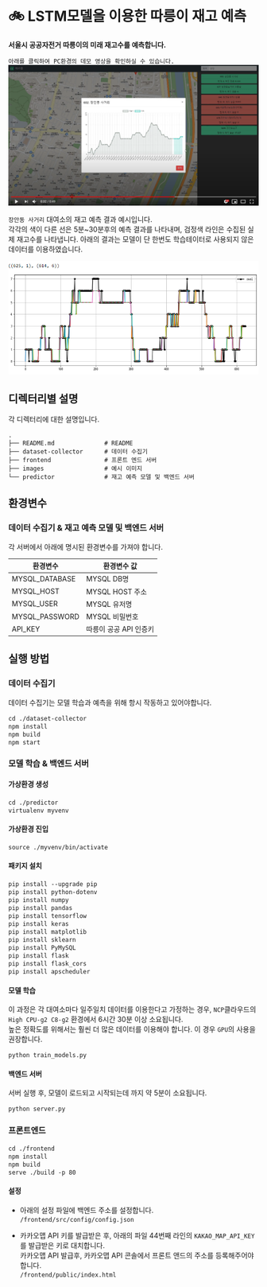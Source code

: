 # 🚲 LSTM모델을 이용한 따릉이 재고 예측

**서울시 공공자전거 따릉이의 미래 재고수를 예측합니다.**   

`아래를 클릭하여 PC환경의 데모 영상을 확인하실 수 있습니다.`
[![Watch the video](/images/youtube_img.png)](https://youtu.be/6uYB1pHMwKI)

`장안동 사거리` 대여소의 재고 예측 결과 예시입니다.   
각각의 색이 다른 선은 5분~30분후의 예측 결과를 나타내며, 검정색 라인은 수집된 실제 재고수를 나타냅니다.
아래의 결과는 모델이 단 한번도 학습테이터로 사용되지 않은 데이터를 이용하였습니다.

![example1](/images/result.png)
## 디렉터리별 설명
각 디렉터리에 대한 설명입니다.

```
.
├── README.md              # README
├── dataset-collector      # 데이터 수집기
├── frontend               # 프론트 엔드 서버
├── images                 # 예시 이미지
└── predictor              # 재고 예측 모델 및 백엔드 서버
```

## 환경변수

### 데이터 수집기 & 재고 예측 모델 및 백엔드 서버
각 서버에서 아래에 명시된 환경변수를 가져야 합니다.

|    환경변수     | 환경변수 값 |
|----------------|------------|
| MYSQL_DATABASE | MYSQL DB명 |
| MYSQL_HOST     | MYSQL HOST 주소 |
| MYSQL_USER     | MYSQL 유저명 |
| MYSQL_PASSWORD | MYSQL 비밀번호 |
| API_KEY        | 따릉이 공공 API 인증키 |

## 실행 방법
### 데이터 수집기
데이터 수집기는 모델 학습과 예측을 위해 항시 작동하고 있어야합니다.
``` console
cd ./dataset-collector
npm install
npm build
npm start
```

### 모델 학습 & 백엔드 서버
#### 가상환경 생성
``` console
cd ./predictor
virtualenv myvenv
```

#### 가상환경 진입
``` console
source ./myvenv/bin/activate
```

#### 패키지 설치
``` console
pip install --upgrade pip
pip install python-dotenv
pip install numpy
pip install pandas
pip install tensorflow
pip install keras
pip install matplotlib
pip install sklearn
pip install PyMySQL
pip install flask
pip install flask_cors
pip install apscheduler
```

#### 모델 학습
이 과정은 각 대여소마다 일주일치 데이터를 이용한다고 가정하는 경우, `NCP`클라우드의 `High CPU-g2 C8-g2` 환경에서 6시간 30분 이상 소요됩니다.   
높은 정확도를 위해서는 훨씬 더 많은 데이터를 이용해야 합니다. 이 경우 `GPU`의 사용을 권장합니다.
``` console
python train_models.py
```

#### 백엔드 서버
서버 실행 후, 모델이 로드되고 시작되는데 까지 약 5분이 소요됩니다.
``` console
python server.py
```

### 프론트엔드
``` console
cd ./frontend
npm install
npm build
serve ./build -p 80
```

#### 설정
* 아래의 설정 파일에 백엔드 주소를 설정합니다.   
`/frontend/src/config/config.json`    

* 카카오맵 API 키를 발급받은 후, 아래의 파일 44번째 라인의 `KAKAO_MAP_API_KEY`를 발급받은 키로 대치합니다.   
카카오맵 API 발급후, 카카오맵 API 콘솔에서 프론트 앤드의 주소를 등록해주어야 합니다.   
`/frontend/public/index.html`
